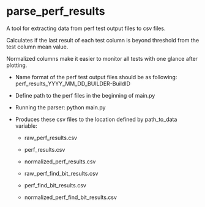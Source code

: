 <!--
    Copyright 2022-2024 TII (SSRC) and the Ghaf contributors
    SPDX-License-Identifier: CC-BY-SA-4.0
-->

# parse_perf_results
A tool for extracting data from perf test output files to csv files.

Calculates if the last result of each test column is beyond threshold
from the test column mean value.

Normalized columns make it easier to monitor all tests with one glance
after plotting.

- Name format of the perf test output files should be as following:
perf_results_YYYY_MM_DD_BUILDER-BuildID

- Define path to the perf files in the beginning of main.py

- Running the parser:
python main.py

- Produces these csv files to the location defined by path_to_data variable:

  - raw_perf_results.csv
  - perf_results.csv 
  - normalized_perf_results.csv
    
  - raw_perf_find_bit_results.csv
  - perf_find_bit_results.csv
  - normalized_perf_find_bit_results.csv

